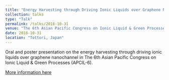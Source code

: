 ```yaml
---
title: "Energy Harvesting through Driving Ionic Liquids over Graphene Nanochannel"
collection: talks
type: "Talk"
permalink: /talks/2018-10-31
venue: "The 6th Asian Pacific Congress on Ionic Liquid & Green Processes (APCIL-6)"
date: 2018-10-31
location: "Tottori, Japan"
---
```


Oral and poster presentation on the energy harvesting through driving ionic liquids over graphene nanochannel in The 6th Asian Pacific Congress on Ionic Liquid & Green Processes (APCIL-6).<br>

[More information here](https://yongjiguan.github.io/files/2018-3.pdf)

